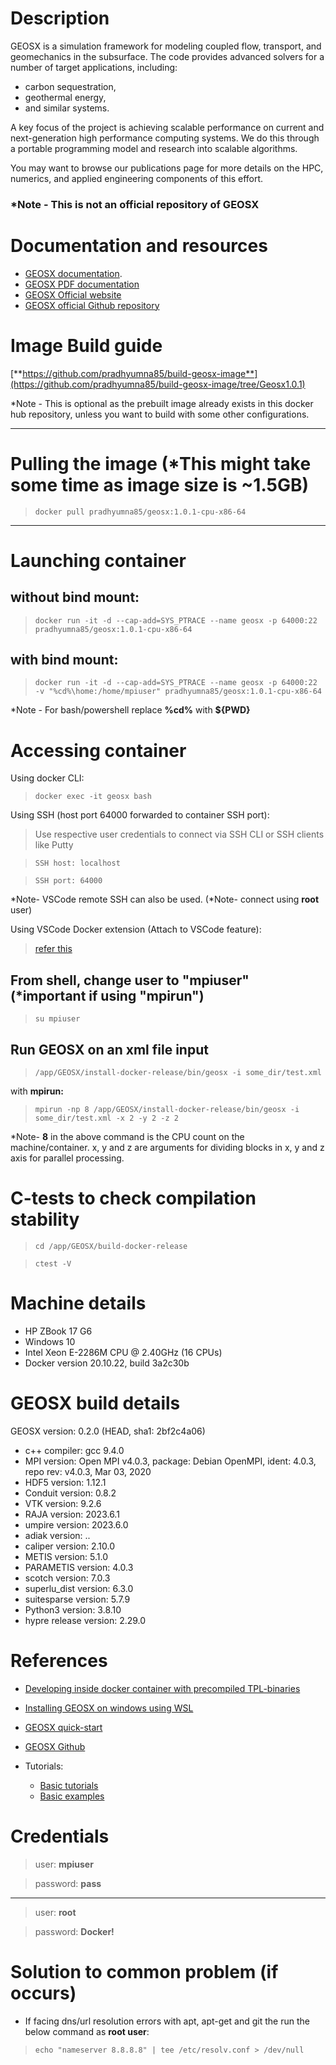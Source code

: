 # Description

GEOSX is a simulation framework for modeling coupled flow, transport, and geomechanics in the subsurface. The code provides advanced solvers for a number of target applications, including:

- carbon sequestration,
- geothermal energy,
- and similar systems.

A key focus of the project is achieving scalable performance on current and next-generation high performance computing systems. We do this through a portable programming model and research into scalable algorithms.

You may want to browse our publications page for more details on the HPC, numerics, and applied engineering components of this effort.

### *Note - This is not an official repository of GEOSX

# Documentation and resources

- [GEOSX documentation](https://geosx-geosx.readthedocs-hosted.com/en/latest/?).
- [GEOSX PDF documentation](https://geosx-geosx.readthedocs-hosted.com/_/downloads/en/latest/pdf/)
- [GEOSX Official website](https://www.geosx.org/)
- [GEOSX official Github repository](https://github.com/GEOSX/GEOSX)

# Image Build guide
[**https://github.com/pradhyumna85/build-geosx-image**](https://github.com/pradhyumna85/build-geosx-image/tree/Geosx1.0.1)

*Note - This is optional as the prebuilt image already exists in this docker hub repository, unless you want to build with some other configurations.

---

# Pulling the image (*This might take some time as image size is ~1.5GB)

> `docker pull pradhyumna85/geosx:1.0.1-cpu-x86-64`

---

# Launching container

## without bind mount:

> `docker run -it -d --cap-add=SYS_PTRACE --name geosx -p 64000:22 pradhyumna85/geosx:1.0.1-cpu-x86-64`

## with bind mount:

> `docker run -it -d --cap-add=SYS_PTRACE --name geosx -p 64000:22 -v "%cd%\home:/home/mpiuser" pradhyumna85/geosx:1.0.1-cpu-x86-64`

*Note - For bash/powershell replace **%cd%** with **${PWD}**

# Accessing container

Using docker CLI:

> `docker exec -it geosx bash`

Using SSH (host port 64000 forwarded to container SSH port):

> Use respective user credentials to connect via SSH CLI or SSH clients like Putty

> `SSH host: localhost`

> `SSH port: 64000`

*Note- VSCode remote SSH can also be used. (*Note- connect using **root** user)

Using VSCode Docker extension (Attach to VSCode feature):

> [refer this](https://code.visualstudio.com/docs/devcontainers/attach-container#:~:text=To%20attach%20to%20a%20Docker,you%20want%20to%20connect%20to.)

## From shell, change user to "mpiuser" (*important if using "mpirun")

> `su mpiuser`

## Run GEOSX on an xml file input

> `/app/GEOSX/install-docker-release/bin/geosx -i some_dir/test.xml`

with **mpirun:**

> `mpirun -np 8 /app/GEOSX/install-docker-release/bin/geosx -i some_dir/test.xml -x 2 -y 2 -z 2`

*Note- **8** in the above command is the CPU count on the machine/container. x, y and z are arguments for dividing blocks in x, y and z axis for parallel processing.

# C-tests to check compilation stability

> `cd /app/GEOSX/build-docker-release`

> `ctest -V`

# Machine details

- HP ZBook 17 G6
- Windows 10
- Intel Xeon E-2286M CPU @ 2.40GHz (16 CPUs)
- Docker version 20.10.22, build 3a2c30b

# GEOSX build details

GEOSX version: 0.2.0 (HEAD, sha1: 2bf2c4a06)

  - c++ compiler: gcc 9.4.0
  - MPI version: Open MPI v4.0.3, package: Debian OpenMPI, ident: 4.0.3, repo rev: v4.0.3, Mar 03, 2020
  - HDF5 version: 1.12.1
  - Conduit version: 0.8.2
  - VTK version: 9.2.6
  - RAJA version: 2023.6.1
  - umpire version: 2023.6.0
  -  adiak version: ..
  - caliper version: 2.10.0
  - METIS version: 5.1.0
  - PARAMETIS version: 4.0.3
  - scotch version: 7.0.3
  - superlu_dist version: 6.3.0
  - suitesparse version: 5.7.9
  - Python3 version: 3.8.10
  - hypre release version: 2.29.0

# References

- [Developing inside docker container with precompiled TPL-binaries](https://geosx-geosx.readthedocs-hosted.com/en/latest/docs/sphinx/developerGuide/Contributing/UsingDocker.html?highlight=docker])
- [Installing GEOSX on windows using WSL](https://geosx-geosx.readthedocs-hosted.com/en/latest/docs/sphinx/developerGuide/Contributing/InstallWin.html)
- [GEOSX quick-start](https://geosx-geosx.readthedocs-hosted.com/en/latest/docs/sphinx/QuickStart.html)
- [GEOSX Github](https://github.com/GEOSX/GEOSX)
- Tutorials:

  - [Basic tutorials](https://geosx-geosx.readthedocs-hosted.com/en/latest/docs/sphinx/tutorials/Index.html)
  - [Basic examples](https://geosx-geosx.readthedocs-hosted.com/en/latest/docs/sphinx/basicExamples/Index.html)

# Credentials

> user: **mpiuser**

> password: **pass**

---

> user: **root**

> password: **Docker!**

# Solution to common problem (if occurs)

- If facing dns/url resolution errors with apt, apt-get and git the run the below command as **root user**:

> `echo "nameserver 8.8.8.8" | tee /etc/resolv.conf > /dev/null`
